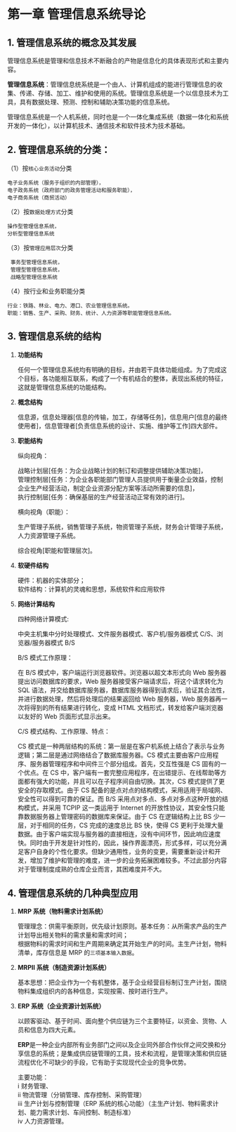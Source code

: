 # 第一章 管理信息系统导论

## 1. 管理信息系统的概念及其发展

管理信息系统是管理和信息技术不断融合的产物是信息化的具体表现形式和主要内容。

**管理信息系统**：管理信息统系统是一个由人、计算机组成的能进行管理信息的收集、传递、存储、加工、维护和使用的系统。管理信息系统是一个以信息技术为工具，具有数据处理、预测、控制和辅助决策功能的信息系统。

管理信息系统是一个人机系统，同时也是一个一体化集成系统（数据一体化和系统开发的一体化），以计算机技术、通信技术和软件技术为技术基础。

## 2. 管理信息系统的分类：

（1）按`核心业务活动`分类

    电子业务系统（服务于组织的内部管理），
    电子政务系统（政府部门的政务管理活动和服务职能），
    电子商务系统（商贸活动）

（2）按`数据处理方式`分类

    操作型管理信息系统，
    分析型管理信息系统

（3）按`管理应用层次`分类

     事务型管理信息系统，
     管理型管理信息系统，
     战略型管理信息系统

（4）按行业和业务职能分类

    行业：铁路、林业、电力、港口、农业管理信息系统。
    职能：销售、生产、采购、财务、统计、人力资源等职能管理信息系统。

## 3. 管理信息系统的结构

1. **功能结构**

   任何一个管理信息系统均有明确的目标，并由若干具体功能组成。为了完成这个目标，各功能相互联系，构成了一个有机结合的整体，表现出系统的特征，这就是管理信息系统的功能结构。

2. **概念结构**

   信息源，信息处理器[信息的传输，加工，存储等任务]，信息用户[信息的最终使用者]，信息管理者[负责信息系统的设计、实施、维护等工作]四大部件。

3. **职能结构**

   纵向视角：

   战略计划层[任务：为企业战略计划的制订和调整提供辅助决策功能]，  
    管理控制层[任务：为企业各职能部门管理人员提供用于衡量企业效益，控制企业生产经营活动，制定企业资源分配方案等活动所需要的信息]，  
    执行控制层[任务：确保基层的生产经营活动正常有效的进行]。

   横向视角（职能）：

   生产管理子系统，销售管理子系统，物资管理子系统，财务会计管理子系统，人力资源管理子系统。

   综合视角[职能和管理层次]。

4. **软硬件结构**

   硬件：机器的实体部分；  
   软件结构：计算机的灵魂和思想，系统软件和应用软件

5. **网络计算结构**

   四种网络计算模式:

   中央主机集中分时处理模式、文件服务器模式、客户机/服务器模式 C/S、浏览器/服务器模式 B/S

   B/S 模式工作原理：

   在 B/S 模式中，客户端运行浏览器软件。浏览器以超文本形式向 Web 服务器提出访问数据库的要求，Web 服务器接受客户端请求后，将这个请求转化为 SQL 语法，并交给数据库服务器，数据库服务器得到请求后，验证其合法性，并进行数据处理，然后将处理后的结果返回给 Web 服务器，Web 服务器再一次将得到的所有结果进行转化，变成 HTML 文档形式，转发给客户端浏览器以友好的 Web 页面形式显示出来。

   C/S 模式结构、工作原理、特点：

   CS 模式是一种两层结构的系统：第一层是在客户机系统上结合了表示与业务逻辑；第二层是通过网络结合了数据库服务器。CS 模式主要由客户应用程序、服务器管理程序和中间件三个部分组成。首先，交互性强是 CS 固有的一个优点。在 CS 中，客户端有一套完整应用程序，在出错提示、在线帮助等方面都有强大的功能，并且可以在子程序间自由切换。其次，CS 模式提供了更安全的存取模式。由于 CS 配备的是点对点的结构模式，采用适用于局域网、安全性可以得到可靠的保证。而 B/S 采用点对多点、多点对多点这种开放的结构模式，并采用 TCPIP 这一类运用于 Internet 的开放性协议，其安全性只能靠数据服务器上管理密码的数据库来保证。由于 CS 在逻辑结构上比 BS 少一层，对于相同的任务，CS 完成的速度总比 BS 快，使得 CS 更利于处理大量数据。由于客户端实现与服务器的直接相连，没有中间环节，因此响应速度快。同时由于开发是针对性的，因此，操作界面漂亮，形式多样，可以充分满足客户自身的个性化要求。但缺少通用性，业务的变更，需要重新设计和开发，增加了维护和管理的难度，进一步的业务拓展困难较多。不过此部分内容对于管理制度成熟的仓库企业而言，其困难度并不大。

## 4. 管理信息系统的几种典型应用

1. **MRP 系统（物料需求计划系统）**

   管理理念：供需平衡原则，优先级计划原则。基本任务：从所需求产品的生产计划导出相关物料的需求量和需求时间；  
   根据物料的需求时间和生产周期来确定其开始生产的时间。主生产计划，物料清单，库存信息是 MRP 的`三项基本输入数据`。

2. **MRPⅡ 系统（制造资源计划系统）**

   基本思想：把企业作为一个有机整体，基于企业经营目标制订生产计划，围绕物料集成组织内的各种信息，实现按需、按时进行生产。

3. **ERP 系统（企业资源计划系统）**

   以顾客驱动、基于时间、面向整个供应链为三个主要特征，以资金、货物、人员和信息为四大元素。

   **ERP**是一种企业内部所有业务部门之间以及企业同外部合作伙伴之间交换和分享信息的系统；是集成供应链管理的工具，技术和流程，是管理决策和供应链流程优化不可缺少的手段，它有助于实现现代企业的竞争优势。

   主要功能：  
   ⅰ 财务管理、  
   ⅱ 物流管理（分销管理、库存控制、采购管理）  
   ⅲ 生产计划与控制管理（ERP 系统的核心功能）（主生产计划、物料需求计划、能力需求计划、车间控制、制造标准）  
   ⅳ 人力资源管理。
